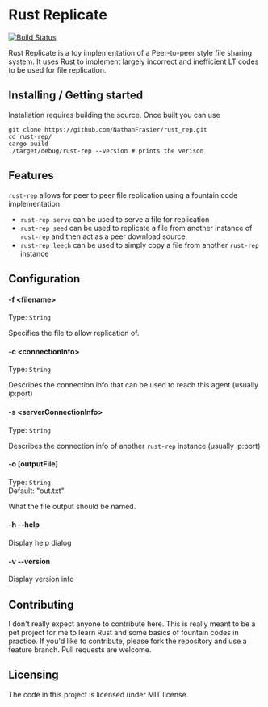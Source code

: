 # Rust Replicate

[![Build Status](https://travis-ci.org/NathanFrasier/rust-rep.svg?branch=master)](https://travis-ci.org/NathanFrasier/rust-rep)

Rust Replicate is a toy implementation of a Peer-to-peer style file sharing system. It uses Rust to implement largely incorrect and inefficient LT codes to be used for file replication.

## Installing / Getting started

Installation requires building the source. Once built you can use

```shell
git clone https://github.com/NathanFrasier/rust_rep.git
cd rust-rep/
cargo build
./target/debug/rust-rep --version # prints the verison
```

## Features

`rust-rep` allows for peer to peer file replication using a fountain code implementation
* `rust-rep serve` can be used to serve a file for replication
* `rust-rep seed` can be used to replicate a file from another instance of `rust-rep` and then act as a peer download source.
* `rust-rep leech` can be used to simply copy a file from another `rust-rep` instance

## Configuration



#### -f \<filename>
Type: `String`

Specifies the file to allow replication of.


#### -c \<connectionInfo>
Type: `String`

Describes the connection info that can be used to reach this agent (usually ip:port)

#### -s \<serverConnectionInfo>
Type: `String`

Describes the connection info of another `rust-rep` instance (usually ip:port)

#### -o [outputFile]
Type: `String`  
Default: "out.txt"

What the file output should be named.

#### -h --help  

Display help dialog

#### -v --version  

Display version info

## Contributing

I don't really expect anyone to contribute here. This is really meant to be a pet project for me to learn Rust and some basics of fountain codes in practice. If you'd like to contribute, please fork the repository and use a feature branch. Pull requests are welcome.

## Licensing
The code in this project is licensed under MIT license.
